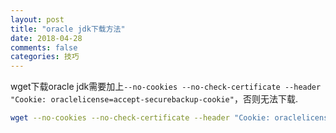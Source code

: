 ```yaml
---
layout: post
title: "oracle jdk下载方法"
date: 2018-04-28
comments: false
categories: 技巧
---
```


wget下载oracle jdk需要加上`--no-cookies --no-check-certificate --header "Cookie: oraclelicense=accept-securebackup-cookie"`，否则无法下载.

```bash
wget --no-cookies --no-check-certificate --header "Cookie: oraclelicense=accept-securebackup-cookie" http://download.oracle.com/otn-pub/java/jdk/10.0.1+10/fb4372174a714e6b8c52526dc134031e/jdk-10.0.1_linux-x64_bin.rpm
```
